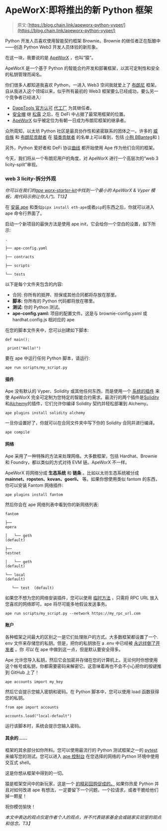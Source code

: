 # ApeWorX:即将推出的新 Python 框架

> 原文:[https://blog.chain.link/apeworx-python-vyper/](https://blog.chain.link/apeworx-python-vyper/)

Python 开发人员喜欢使用智能契约框架 Brownie。Brownie 的继任者正在酝酿中——创造 Python Web3 开发人员体验的新形象。

在这一块，我要说的是 [ApeWorX](https://www.apeworx.io/) ，也叫“猿”。

ApeWorX 是一个基于 Python 的智能合约开发和部署框架，以其可定制性和安全的私钥管理而闻名。

你们很多人都知道我喜欢 Python，一进入 Web3 空间我就爱上了 [布朗尼](https://github.com/eth-brownie/brownie) 框架。自从我进入这个领域以来，似乎所有最初的 Web3 框架要么已经成功，要么另一个竞争者已经进入:

*   [DappTools 官方认可](https://github.com/dapphub/dapptools/pull/927/files) [代工厂](https://github.com/foundry-rs/foundry) 为其继任者。
*   [安全帽](https://hardhat.org/) 继 [松露](https://trufflesuite.com/) 之后，在 DeFi 中占据了最常用框架的位置。
*   [ApeWorX](https://www.apeworx.io/) 似乎被定位为有朝一日成为布朗尼框架的继承者。

众所周知，以太坊 Python 社区是最具协作性和紧密联系的团体之一。许多的 [威伯族](https://vyper.readthedocs.io/en/stable/index.html) 和 [布朗尼贡献者](https://github.com/eth-brownie/brownie/graphs/contributors) 在 [猿类贡献者](https://github.com/ApeWorX/ape/graphs/contributors) 的名单上可以看到，包括 [小狗 B](https://github.com/fubuloubu)[Banteg](https://twitter.com/bantg)和 [)](https://github.com/skellet0r)

另外，Python 爱好者和 DeFi 协议[曲线](https://curve.fi/) 都开始使用 Ape 作为他们合同的框架。

今天，我们将从一个布朗尼用户的角度，对 ApeWorX 进行一个高层次的“web 3 licity-split”审视。

### web 3 licity-拆分外观

*你可以在我们的*[*ape worx-starter-kit*](https://github.com/smartcontractkit/apeworx-starter-kit)*中找到一个最小的 ApeWorX & Vyper 模板，用代码示例让你入门。T13】*

在 [安装 ape](https://docs.apeworx.io/ape/stable/userguides/quickstart.html#installation) 和类似`pipx install eth-ape`或者`pip`的东西之后，你就可以进入 ape 命令行界面了。

启动一个新项目的最快方法是使用 ape init，它会给你一个空白的设置，如下所示:

```
.

├── ape-config.yaml

├── contracts

├── scripts

└── tests
```

以下是每个文件夹包含的内容:

*   合同: 你所有的抵押、担保或其他合同都将存放在那里。
*   **脚本:** 你所有的 Python 代码都将放在哪里。
*   **测试:** 你的 Python 测试。
*   **ape-config.yaml:** 项目的配置文件。这是与 brownie-config.yaml 或 hardhat.config.js 相对应的 ape

在您的脚本文件夹中，您可以创建如下脚本:

```
def main():

 print("Hello!")
```

要在 ape 中运行任何 Python 脚本，请运行:

```
ape run scripts/my_script.py
```

#### **插件**

Ape 没有默认的 Vyper、Solidity 或其他任何东西，而是使用一个 [系统的插件](https://docs.apeworx.io/ape/stable/userguides/installing_plugins.html) 来使 ApeWorX 完全可定制为您特定的智能合约需求。最流行的两个插件是[Solidity](https://github.com/ApeWorX/ape-solidity)和[Alchemy](https://github.com/ApeWorX/ape-alchemy)的插件，它们允许你编译 Solidity 契约并轻松部署到 Alchemy。

```
ape plugins install solidity alchemy
```

一旦你设置好了，你就可以在合同文件夹中写下你的 Solidity 合同并进行编译。

```
ape compile
```

#### **网络**

Ape 采用了一种特殊的方法来处理网络。大多数框架，包括 Hardhat、Brownie 和 Foundry，都以类似的方式对待 EVM 链。ApeWorX 不一样。

ApeWorX 将网络分成 **生态系统** 和 **链条** 。比如以太坊生态系统被分成 **mainnet、ropsten、kovan、goerli、** 等。如果你想使用类似 fantom 的东西，你可以安装 Fantom 网络插件:

```
ape plugins install fantom
```

然后你会在 ape 网络列表中看到你的新网络列表:

```
fantom                                                                                                      

├── opera                                                                                                   

│   └── geth  (default)                                                                                     

├── testnet                                                                                                 

│   └── geth  (default)                                                                                     

└── local  (default)                                                                                        

   └── test  (default)
```

如果您不想为您的网络安装插件，您可以使用 [临时方法](https://docs.apeworx.io/ape/stable/userguides/networks.html#ad-hoc-network-connection) ，只需将 RPC URL 放入您喜欢的网络即可。ape 将尽可能多地假设发送事务。

```
ape run scripts/my_script.py --network https://my_rpc_url.com
```

#### **账户**

各种框架之间最大的区别之一是它们处理账户的方式。大多数框架都设置了一个. env 文件来存储您的私钥。但是，把你的私钥放在 a .env 中已经被 [永远绊倒了开发者](https://twitter.com/heyOnuoha/status/1522542744954191872) 。你 *可以* 在 ape 中做到这一点，但是默认要安全得多。

Ape 允许您导入私钥，然后它会加密并存储在您的计算机上。无论何时你想使用这个帐号或私钥，你都需要密码来解密它。这意味着再也不会不小心把你的按键推到 GitHub 上了！

```
ape accounts import my_key
```

然后它会提示您输入密钥和密码。在 Python 脚本中，您可以使用 load 函数获得您的私钥。

```
from ape import accounts

accounts.load("local-default")
```

运行该脚本时，系统会提示您输入密码。

#### **其余的……**

框架的其余部分如你所料。您可以使用最流行的 Python 测试框架之一的 [pytest](https://docs.pytest.org/en/7.1.x/) 来编写您的测试。您可以进入 [ape 控制台](https://docs.apeworx.io/ape/stable/commands/console.html) 在您选择的网络的 Python 环境中使用交互式 shell。

这是你想从框架中得到的一切。

猿是框架空间中的新玩家，这是一个 [的精彩回购促成的。](https://github.com/ApeWorX/ape/issues) 如果你热爱 Python 并且对如何改进 ape 有想法，一定要留下一个问题，一个拉请求，或者干脆给他们掉一颗星！

祝你模仿愉快！

*本文中表达的观点仅是作者个人的观点，并不代表链家基金会或链家实验室的观点和信念。T3】*